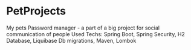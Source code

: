 # PetProjects
My pets
Password manager - a part of a big project for social communication of people
Used Techs: Spring Boot, Spring Security, H2 Database, Liquibase Db migrations, Maven, Lombok

